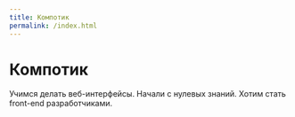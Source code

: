 ```yaml
---
title: Компотик
permalink: /index.html
---
```


# Компотик
Учимся делать веб-интерфейсы. Начали с нулевых знаний. Хотим стать front-end разработчиками.
